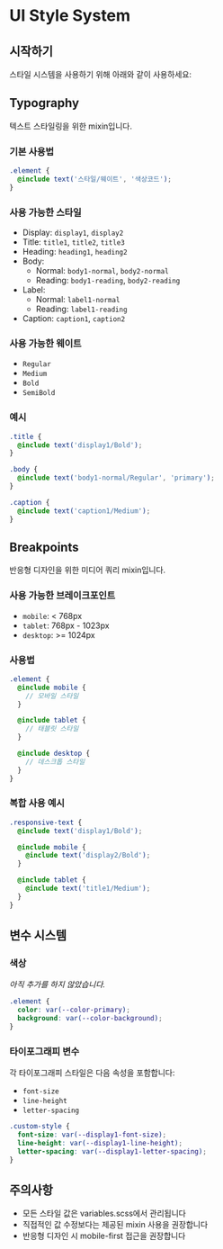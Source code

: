 # UI Style System

## 시작하기

스타일 시스템을 사용하기 위해 아래와 같이 사용하세요:

## Typography

텍스트 스타일링을 위한 mixin입니다.

### 기본 사용법

```scss
.element {
  @include text('스타일/웨이트', '색상코드');
}
```

### 사용 가능한 스타일

- Display: `display1`, `display2`
- Title: `title1`, `title2`, `title3`
- Heading: `heading1`, `heading2`
- Body:
  - Normal: `body1-normal`, `body2-normal`
  - Reading: `body1-reading`, `body2-reading`
- Label:
  - Normal: `label1-normal`
  - Reading: `label1-reading`
- Caption: `caption1`, `caption2`

### 사용 가능한 웨이트

- `Regular`
- `Medium`
- `Bold`
- `SemiBold`

### 예시

```scss
.title {
  @include text('display1/Bold');
}

.body {
  @include text('body1-normal/Regular', 'primary');
}

.caption {
  @include text('caption1/Medium');
}
```

## Breakpoints

반응형 디자인을 위한 미디어 쿼리 mixin입니다.

### 사용 가능한 브레이크포인트

- `mobile`: < 768px
- `tablet`: 768px - 1023px
- `desktop`: >= 1024px

### 사용법

```scss
.element {
  @include mobile {
    // 모바일 스타일
  }

  @include tablet {
    // 태블릿 스타일
  }

  @include desktop {
    // 데스크톱 스타일
  }
}
```

### 복합 사용 예시

```scss
.responsive-text {
  @include text('display1/Bold');

  @include mobile {
    @include text('display2/Bold');
  }

  @include tablet {
    @include text('title1/Medium');
  }
}
```

## 변수 시스템

### 색상

_아직 추가를 하지 않았습니다._

```scss
.element {
  color: var(--color-primary);
  background: var(--color-background);
}
```

### 타이포그래피 변수

각 타이포그래피 스타일은 다음 속성을 포함합니다:

- `font-size`
- `line-height`
- `letter-spacing`

```scss
.custom-style {
  font-size: var(--display1-font-size);
  line-height: var(--display1-line-height);
  letter-spacing: var(--display1-letter-spacing);
}
```

## 주의사항

- 모든 스타일 값은 variables.scss에서 관리됩니다
- 직접적인 값 수정보다는 제공된 mixin 사용을 권장합니다
- 반응형 디자인 시 mobile-first 접근을 권장합니다
